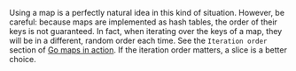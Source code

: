 Using a map is a perfectly natural idea in this kind of situation. However, be careful:
because maps are implemented as hash tables, the order of their keys is not guaranteed. 
In fact, when iterating over the keys of a map, they will be in a different, random order each time.
See the `Iteration order` section of [Go maps in action](https://blog.golang.org/go-maps-in-action).
If the iteration order matters, a slice is a better choice.
